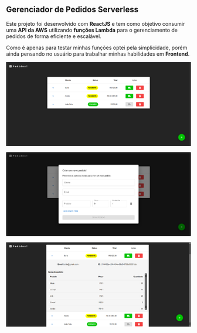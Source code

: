 ## **Gerenciador de Pedidos Serverless**  

Este projeto foi desenvolvido com **ReactJS** e tem como objetivo consumir uma **API da AWS** utilizando **funções Lambda** para o gerenciamento de pedidos de forma eficiente e escalável. 

Como é apenas para testar minhas funções optei pela simplicidade, porém ainda pensando
no usuário para trabalhar minhas habilidades em **Frontend**.

![alt text](image.png)

![alt text](image-1.png)

![alt text](image-2.png)